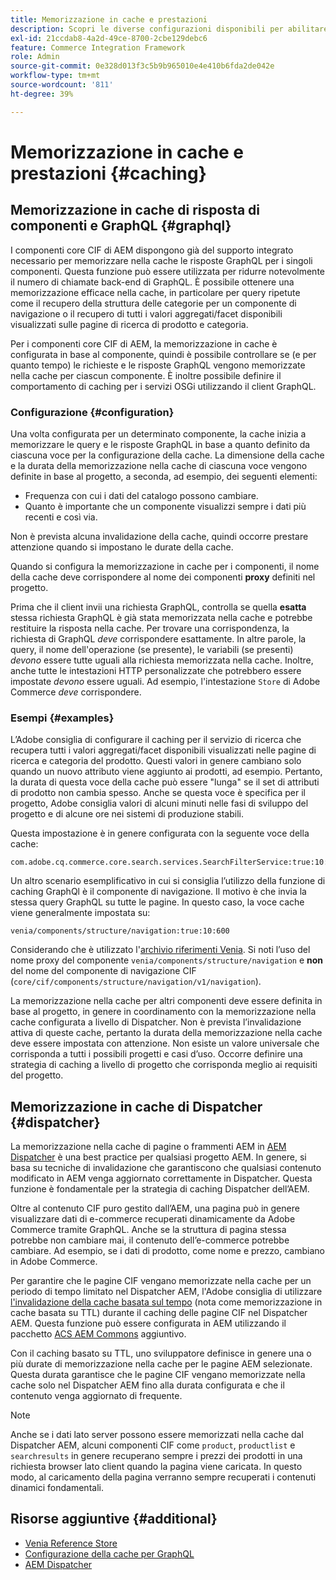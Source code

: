 ```yaml
---
title: Memorizzazione in cache e prestazioni
description: Scopri le diverse configurazioni disponibili per abilitare GraphQL e il caching dei contenuti per ottimizzare le prestazioni dell’implementazione di e-commerce.
exl-id: 21ccdab8-4a2d-49ce-8700-2cbe129debc6
feature: Commerce Integration Framework
role: Admin
source-git-commit: 0e328d013f3c5b9b965010e4e410b6fda2de042e
workflow-type: tm+mt
source-wordcount: '811'
ht-degree: 39%

---
```


# Memorizzazione in cache e prestazioni {#caching}

## Memorizzazione in cache di risposta di componenti e GraphQL {#graphql}

I componenti core CIF di AEM dispongono già del supporto integrato necessario per memorizzare nella cache le risposte GraphQL per i singoli componenti. Questa funzione può essere utilizzata per ridurre notevolmente il numero di chiamate back-end di GraphQL. È possibile ottenere una memorizzazione efficace nella cache, in particolare per query ripetute come il recupero della struttura delle categorie per un componente di navigazione o il recupero di tutti i valori aggregati/facet disponibili visualizzati sulle pagine di ricerca di prodotto e categoria.

Per i componenti core CIF di AEM, la memorizzazione in cache è configurata in base al componente, quindi è possibile controllare se (e per quanto tempo) le richieste e le risposte GraphQL vengono memorizzate nella cache per ciascun componente. È inoltre possibile definire il comportamento di caching per i servizi OSGi utilizzando il client GraphQL.

### Configurazione {#configuration}

Una volta configurata per un determinato componente, la cache inizia a memorizzare le query e le risposte GraphQL in base a quanto definito da ciascuna voce per la configurazione della cache. La dimensione della cache e la durata della memorizzazione nella cache di ciascuna voce vengono definite in base al progetto, a seconda, ad esempio, dei seguenti elementi:

* Frequenza con cui i dati del catalogo possono cambiare.
* Quanto è importante che un componente visualizzi sempre i dati più recenti e così via.

Non è prevista alcuna invalidazione della cache, quindi occorre prestare attenzione quando si impostano le durate della cache.

Quando si configura la memorizzazione in cache per i componenti, il nome della cache deve corrispondere al nome dei componenti **proxy** definiti nel progetto.

Prima che il client invii una richiesta GraphQL, controlla se quella **esatta** stessa richiesta GraphQL è già stata memorizzata nella cache e potrebbe restituire la risposta nella cache. Per trovare una corrispondenza, la richiesta di GraphQL _deve_ corrispondere esattamente. In altre parole, la query, il nome dell&#39;operazione (se presente), le variabili (se presenti) _devono_ essere tutte uguali alla richiesta memorizzata nella cache. Inoltre, anche tutte le intestazioni HTTP personalizzate che potrebbero essere impostate _devono_ essere uguali. Ad esempio, l&#39;intestazione `Store` di Adobe Commerce _deve_ corrispondere.

### Esempi {#examples}

L’Adobe consiglia di configurare il caching per il servizio di ricerca che recupera tutti i valori aggregati/facet disponibili visualizzati nelle pagine di ricerca e categoria del prodotto. Questi valori in genere cambiano solo quando un nuovo attributo viene aggiunto ai prodotti, ad esempio. Pertanto, la durata di questa voce della cache può essere &quot;lunga&quot; se il set di attributi di prodotto non cambia spesso. Anche se questa voce è specifica per il progetto, Adobe consiglia valori di alcuni minuti nelle fasi di sviluppo del progetto e di alcune ore nei sistemi di produzione stabili.

Questa impostazione è in genere configurata con la seguente voce della cache:

```
com.adobe.cq.commerce.core.search.services.SearchFilterService:true:10:3600
```

Un altro scenario esemplificativo in cui si consiglia l’utilizzo della funzione di caching GraphQl è il componente di navigazione. Il motivo è che invia la stessa query GraphQL su tutte le pagine. In questo caso, la voce cache viene generalmente impostata su:

```
venia/components/structure/navigation:true:10:600
```

Considerando che è utilizzato l&#39;[archivio riferimenti Venia](https://github.com/adobe/aem-cif-guides-venia). Si noti l’uso del nome proxy del componente `venia/components/structure/navigation` e **non** del nome del componente di navigazione CIF (`core/cif/components/structure/navigation/v1/navigation`).

La memorizzazione nella cache per altri componenti deve essere definita in base al progetto, in genere in coordinamento con la memorizzazione nella cache configurata a livello di Dispatcher. Non è prevista l’invalidazione attiva di queste cache, pertanto la durata della memorizzazione nella cache deve essere impostata con attenzione. Non esiste un valore universale che corrisponda a tutti i possibili progetti e casi d’uso. Occorre definire una strategia di caching a livello di progetto che corrisponda meglio ai requisiti del progetto.

## Memorizzazione in cache di Dispatcher {#dispatcher}

La memorizzazione nella cache di pagine o frammenti AEM in [AEM Dispatcher](https://experienceleague.adobe.com/docs/experience-manager-dispatcher/using/dispatcher.html?lang=it) è una best practice per qualsiasi progetto AEM. In genere, si basa su tecniche di invalidazione che garantiscono che qualsiasi contenuto modificato in AEM venga aggiornato correttamente in Dispatcher. Questa funzione è fondamentale per la strategia di caching Dispatcher dell’AEM.

Oltre al contenuto CIF puro gestito dall’AEM, una pagina può in genere visualizzare dati di e-commerce recuperati dinamicamente da Adobe Commerce tramite GraphQL. Anche se la struttura di pagina stessa potrebbe non cambiare mai, il contenuto dell’e-commerce potrebbe cambiare. Ad esempio, se i dati di prodotto, come nome e prezzo, cambiano in Adobe Commerce.

Per garantire che le pagine CIF vengano memorizzate nella cache per un periodo di tempo limitato nel Dispatcher AEM, l&#39;Adobe consiglia di utilizzare [l&#39;invalidazione della cache basata sul tempo](https://experienceleague.adobe.com/docs/experience-manager-dispatcher/using/configuring/dispatcher-configuration.html#configuring-time-based-cache-invalidation-enablettl) (nota come memorizzazione in cache basata su TTL) durante il caching delle pagine CIF nel Dispatcher AEM. Questa funzione può essere configurata in AEM utilizzando il pacchetto [ACS AEM Commons](https://adobe-consulting-services.github.io/acs-aem-commons/) aggiuntivo.

Con il caching basato su TTL, uno sviluppatore definisce in genere una o più durate di memorizzazione nella cache per le pagine AEM selezionate. Questa durata garantisce che le pagine CIF vengano memorizzate nella cache solo nel Dispatcher AEM fino alla durata configurata e che il contenuto venga aggiornato di frequente.

>[!NOTE]
>
>Anche se i dati lato server possono essere memorizzati nella cache dal Dispatcher AEM, alcuni componenti CIF come `product`, `productlist` e `searchresults` in genere recuperano sempre i prezzi dei prodotti in una richiesta browser lato client quando la pagina viene caricata. In questo modo, al caricamento della pagina verranno sempre recuperati i contenuti dinamici fondamentali.

## Risorse aggiuntive {#additional}

* [Venia Reference Store](https://github.com/adobe/aem-cif-guides-venia)
* [Configurazione della cache per GraphQL](https://github.com/adobe/commerce-cif-graphql-client#caching)
* [AEM Dispatcher](https://experienceleague.adobe.com/docs/experience-manager-dispatcher/using/dispatcher.html?lang=it)
